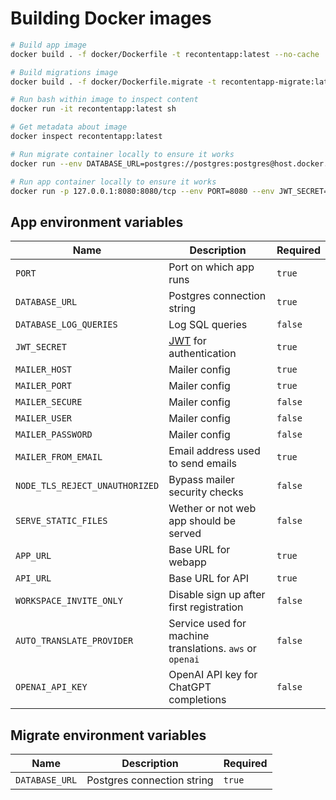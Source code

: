 # Building Docker images

```sh
# Build app image
docker build . -f docker/Dockerfile -t recontentapp:latest --no-cache

# Build migrations image
docker build . -f docker/Dockerfile.migrate -t recontentapp-migrate:latest --no-cache

# Run bash within image to inspect content
docker run -it recontentapp:latest sh

# Get metadata about image
docker inspect recontentapp:latest

# Run migrate container locally to ensure it works
docker run --env DATABASE_URL=postgres://postgres:postgres@host.docker.internal:6033/recontentapp recontentapp-migrate:latest

# Run app container locally to ensure it works
docker run -p 127.0.0.1:8080:8080/tcp --env PORT=8080 --env JWT_SECRET=HelloWorld --env DATABASE_URL=postgres://postgres:postgres@host.docker.internal:6033/recontentapp --env SERVE_STATIC_FILES=true recontentapp:latest
```

## App environment variables

| Name                           | Description                                              | Required |
| ------------------------------ | -------------------------------------------------------- | -------- |
| `PORT`                         | Port on which app runs                                   | `true`   |
| `DATABASE_URL`                 | Postgres connection string                               | `true`   |
| `DATABASE_LOG_QUERIES`         | Log SQL queries                                          | `false`  |
| `JWT_SECRET`                   | [JWT](https://jwt.io/) for authentication                | `true`   |
| `MAILER_HOST`                  | Mailer config                                            | `true`   |
| `MAILER_PORT`                  | Mailer config                                            | `true`   |
| `MAILER_SECURE`                | Mailer config                                            | `false`  |
| `MAILER_USER`                  | Mailer config                                            | `false`  |
| `MAILER_PASSWORD`              | Mailer config                                            | `false`  |
| `MAILER_FROM_EMAIL`            | Email address used to send emails                        | `true`   |
| `NODE_TLS_REJECT_UNAUTHORIZED` | Bypass mailer security checks                            | `false`  |
| `SERVE_STATIC_FILES`           | Wether or not web app should be served                   | `false`  |
| `APP_URL`                      | Base URL for webapp                                      | `true`   |
| `API_URL`                      | Base URL for API                                         | `true`   |
| `WORKSPACE_INVITE_ONLY`        | Disable sign up after first registration                 | `false`  |
| `AUTO_TRANSLATE_PROVIDER`      | Service used for machine translations. `aws` or `openai` | `false`  |
| `OPENAI_API_KEY`               | OpenAI API key for ChatGPT completions                   | `false`  |

## Migrate environment variables

| Name           | Description                | Required |
| -------------- | -------------------------- | -------- |
| `DATABASE_URL` | Postgres connection string | `true`   |
